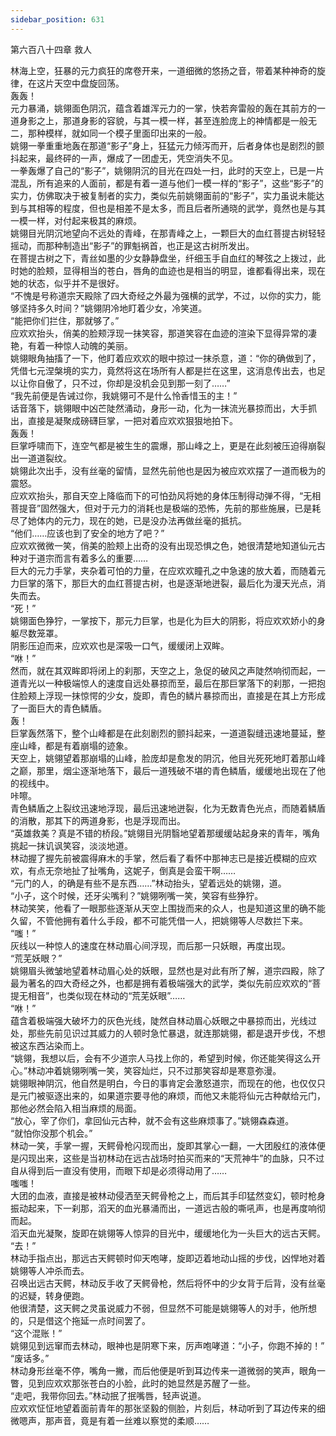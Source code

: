 ```yaml
---
sidebar_position: 631
---
```

 第六百八十四章 救人


林海上空，狂暴的元力疯狂的席卷开来，一道细微的悠扬之音，带着某种神奇的旋律，在这片天空中盘旋回荡。  
轰轰！  
元力暴涌，姚翎面色阴沉，蕴含着雄浑元力的一掌，快若奔雷般的轰在其前方的一道身影之上，那道身影的容貌，与其一模一样，甚至连脸庞上的神情都是一般无二，那种模样，就如同一个模子里面印出来的一般。  
姚翎一拳重重地轰在那道“影子”身上，狂猛元力倾泻而开，后者身体也是剧烈的颤抖起来，最终砰的一声，爆成了一团虚无，凭空消失不见。  
一拳轰爆了自己的“影子”，姚翎阴沉的目光在四处一扫，此时的天空上，已是一片混乱，所有追来的人面前，都是有着一道与他们一模一样的“影子”，这些“影子”的实力，仿佛取决于被复制者的实力，类似先前姚翎面前的“影子”，实力虽说未能达到与其相等的程度，但也是相差不是太多，而且后者所通晓的武学，竟然也是与其一模一样，对付起来极其的麻烦。  
姚翎目光阴沉地望向不远处的青峰，在那青峰之上，一颗巨大的血红菩提古树轻轻摇动，而那种制造出“影子”的罪魁祸首，也正是这古树所发出。  
在菩提古树之下，青丝如墨的少女静静盘坐，纤细玉手自血红的琴弦之上拨过，此时她的脸颊，显得相当的苍白，唇角的血迹也是相当的明显，谁都看得出来，现在她的状态，似乎并不是很好。  
“不愧是号称道宗天殿除了四大奇经之外最为强横的武学，不过，以你的实力，能够坚持多久时间？”姚翎阴冷地盯着少女，冷笑道。  
“能把你们拦住，那就够了。”  
应欢欢抬头，俏美的脸颊浮现一抹笑容，那道笑容在血迹的渲染下显得异常的凄艳，有着一种惊人动魄的美丽。  
姚翎眼角抽搐了一下，他盯着应欢欢的眼中掠过一抹杀意，道：“你的确做到了，凭借七元涅槃境的实力，竟然将这在场所有人都是拦在这里，这消息传出去，也足以让你自傲了，只不过，你却是没机会见到那一刻了……”  
“我先前便是告诫过你，我姚翎可不是什么怜香惜玉的主！”  
话音落下，姚翎眼中凶芒陡然涌动，身形一动，化为一抹流光暴掠而出，大手抓出，直接是凝聚成磅礴巨掌，一把对着应欢欢狠狠地拍下。  
轰轰！  
巨掌呼啸而下，连空气都是被生生的震爆，那山峰之上，更是在此刻被压迫得崩裂出一道道裂纹。  
姚翎此次出手，没有丝毫的留情，显然先前他也是因为被应欢欢摆了一道而极为的震怒。  
应欢欢抬头，那自天空上降临而下的可怕劲风将她的身体压制得动弹不得，“无相菩提音”固然强大，但对于元力的消耗也是极端的恐怖，先前的那些施展，已是耗尽了她体内的元力，现在的她，已是没办法再做丝毫的抵抗。  
“他们……应该也到了安全的地方了吧？”  
应欢欢微微一笑，俏美的脸颊上出奇的没有出现恐惧之色，她很清楚地知道仙元古种对于道宗而言有着多么的重要……  
巨大的元力手掌，夹杂着可怕的力量，在应欢欢瞳孔之中急速的放大着，而随着元力巨掌的落下，那巨大的血红菩提古树，也是逐渐地迸裂，最后化为漫天光点，消失而去。  
“死！”  
姚翎面色狰狞，一掌按下，那元力巨掌，也是化为巨大的阴影，将应欢欢娇小的身躯尽数笼罩。  
阴影压迫而来，应欢欢也是深吸一口气，缓缓闭上双眸。  
“咻！”  
然而，就在其双眸即将闭上的刹那，天空之上，急促的破风之声陡然响彻而起，一道青光以一种极端惊人的速度自远处暴掠而至，最后在那巨掌落下的刹那，一把抱住脸颊上浮现一抹惊愕的少女，旋即，青色的鳞片暴掠而出，直接是在其上方形成了一面巨大的青色鳞盾。  
轰！  
巨掌轰然落下，整个山峰都是在此刻剧烈的颤抖起来，一道道裂缝迅速地蔓延，整座山峰，都是有着崩塌的迹象。  
天空上，姚翎望着那崩塌的山峰，脸庞却是愈发的阴沉，他目光死死地盯着那山峰之巅，那里，烟尘逐渐地落下，最后一道残破不堪的青色鳞盾，缓缓地出现在了他的视线中。  
咔嚓。  
青色鳞盾之上裂纹迅速地浮现，最后迅速地迸裂，化为无数青色光点，而随着鳞盾的消散，那其下的两道身影，也是浮现而出。  
“英雄救美？真是不错的桥段。”姚翎目光阴翳地望着那缓缓站起身来的青年，嘴角挑起一抹讥讽笑容，淡淡地道。  
林动握了握先前被震得麻木的手掌，然后看了看怀中那神志已是接近模糊的应欢欢，有点无奈地扯了扯嘴角，这妮子，倒真是会蛮干啊……  
“元门的人，的确是有些不是东西……”林动抬头，望着远处的姚翎，道。  
“小子，这个时候，还牙尖嘴利？”姚翎咧嘴一笑，笑容有些狰狞。  
林动笑笑，他看了一眼那些逐渐从天空上围拢而来的众人，也是知道这里的确不能久留，不管他拥有着什么手段，都不可能凭借一人，把姚翎等人尽数拦下来。  
“嗤！”  
灰线以一种惊人的速度在林动眉心间浮现，而后那一只妖眼，再度出现。  
“荒芜妖眼？”  
姚翎眉头微皱地望着林动眉心处的妖眼，显然也是对此有所了解，道宗四殿，除了最为著名的四大奇经之外，也都是拥有着极端强大的武学，类似先前应欢欢的“菩提无相音”，也类似现在林动的“荒芜妖眼”……  
“咻！”  
蕴含着极端强大破坏力的灰色光线，陡然自林动眉心妖眼之中暴掠而出，光线过处，那些先前见识过其威力的人顿时急忙暴退，就连那姚翎，都是退开步伐，不想被这东西沾染而上。  
“姚翎，我想以后，会有不少道宗人马找上你的，希望到时候，你还能笑得这么开心。”林动冲着姚翎咧嘴一笑，笑容灿烂，只不过那笑容却是寒意弥漫。  
姚翎眼神阴沉，他自然是明白，今日的事肯定会激怒道宗，而现在的他，也仅仅只是元门被驱逐出来的，如果道宗要寻他的麻烦，而他又未能将仙元古种献给元门，那他必然会陷入相当麻烦的局面。  
“放心，宰了你们，拿回仙元古种，就不会有这些麻烦事了。”姚翎森森道。  
“就怕你没那个机会。”  
林动一笑，手掌一握，天鳄骨枪闪现而出，旋即其掌心一翻，一大团殷红的液体便是闪现出来，这些是当初林动在远古战场时拍买而来的“天荒神牛”的血脉，只不过自从得到后一直没有使用，而眼下却是必须得动用了……  
嗤嗤！  
大团的血液，直接是被林动侵洒至天鳄骨枪之上，而后其手印猛然变幻，顿时枪身振动起来，下一刹那，滔天的血光暴涌而出，一道远古般的嘶吼声，也是再度响彻而起。  
滔天血光凝聚，旋即在姚翎等人惊异的目光中，缓缓地化为一头巨大的远古天鳄。  
“去！”  
林动手指点出，那远古天鳄顿时仰天咆哮，旋即迈着地动山摇的步伐，凶悍地对着姚翎等人冲杀而去。  
召唤出远古天鳄，林动反手收了天鳄骨枪，然后将怀中的少女背于后背，没有丝毫的迟疑，转身便跑。  
他很清楚，这天鳄之灵虽说威力不弱，但显然不可能是姚翎等人的对手，他所想的，只是借这个拖延一点时间罢了。  
“这个混账！”  
姚翎见到远窜而去林动，眼神也是阴寒下来，厉声咆哮道：“小子，你跑不掉的！”  
“废话多。”  
林动身形丝毫不停，嘴角一撇，而后他便是听到耳边传来一道微弱的笑声，眼角一瞥，见到应欢欢那张苍白的小脸，此时的她显然是苏醒了一些。  
“走吧，我带你回去。”林动抿了抿嘴唇，轻声说道。  
应欢欢怔怔地望着面前青年的那张坚毅的侧脸，片刻后，林动听到了耳边传来的细微嗯声，那声音，竟是有着一丝难以察觉的柔顺……  
  
  
